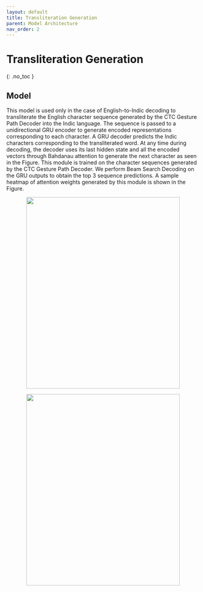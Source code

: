```yaml
---
layout: default
title: Transliteration Generation
parent: Model Architecture
nav_order: 2
---
```


# Transliteration Generation
{: .no_toc }

## Model

This model is used only in the case of English-to-Indic decoding to transliterate the English character sequence generated by the CTC Gesture Path Decoder into the Indic language. The sequence is passed to a unidirectional GRU encoder to generate encoded representations corresponding to each character. A GRU decoder predicts the Indic characters corresponding to the transliterated word. At any time during decoding, the decoder uses its last hidden state and all the encoded vectors through Bahdanau attention to generate the next character as seen in the Figure. This module is trained on the character sequences generated by the CTC Gesture Path Decoder. We perform Beam Search Decoding on the GRU outputs to obtain the top 3 sequence predictions. A sample heatmap of attention weights generated by this module is shown in the Figure.


<p align="center">
   <img src="../../../assets/images/attn_translit.png" width=400 height=500>
</p>


<p align="center">
   <img src="../../../assets/images/translit_structure.png" width=400 height=500>
</p>

<!-- <img src="../../../assets/images/attn_translit.png" style="float: left; width: 45%; margin-right: 1%; margin-bottom: 0.5em;"><img src="../../../assets/images/translit_structure.png" style="float: left; width: 45%; margin-right: 1%; margin-bottom: 0.5em;"> -->
<!-- <p style="clear: both;"> -->


